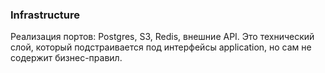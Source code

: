 ### Infrastructure

Реализация портов: Postgres, S3, Redis, внешние API.
Это технический слой, который подстраивается под интерфейсы application, но сам не содержит бизнес-правил.